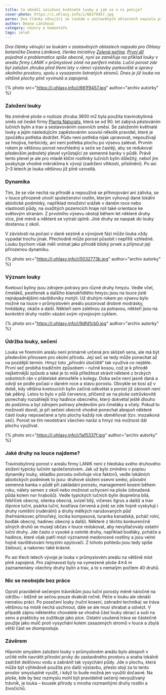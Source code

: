 ```yaml
---
title: Co obnáší založení květnaté louky a jak se o ni pečuje?
cover-photo: https://i.ohlasy.info/i/661f9457.jpg
perex: Dva články věnující se loukám v zastavěných oblastech napsala pro Ohlasy botanička Deana Láníková. V této druhé části se zaměřuje na konkrétní příklad v boskovické průmyslové zóně.
author: Deana Láníková
category: názory a komentáře
tags: zeleň
---
```


*Dva články věnující se loukám v zastavěných oblastech napsala pro Ohlasy botanička Deana Láníková, členka iniciativy [Zelená peřina](https://www.facebook.com/Zelená-peřina-107878017606462). [První díl](https://ohlasy.info/clanky/2020/10/louka-misto-travniku.html) pojednal o problematice spíše obecně, nyní se zaměřuje na příklad louky v areálu firmy LANIK v průmyslové zóně na periferii města. Luční porost zde byl založen zhruba před třemi lety v rámci výstavby parkoviště a úpravy okolního prostoru, spolu s vysazením listnatých stromů. Dnes je již louka na většině plochy plně vyvinutá a zapojená.*

{% photo src="https://i.ohlasy.info/i/661f9457.jpg" author="archiv autorky" %}

### Založení louky

Na zmíněné ploše o rozloze zhruba 3600 m2 byla použita travinobylinná směs od české firmy [Planta Naturalis](http://plantanaturalis.com), která se od 90. let zabývá pěstováním lučních bylin a trav a sestavováním osevních směsí. Se založením květnaté louky a jejím následujícím zapěstováním souvisí několik pravidel, které je zpočátku potřeba dodržet. Půdu není potřeba nijak upravovat, nepoužívají se hnojiva, herbicidy, ani není potřeba plochu po výsevu zalévat. Prvním rokem je většinou porost nevzhledný a seče se častěji, aby se redukoval především jednoletý plevel vyrůstající ze semenné banky v půdě. Právě tento plevel je ale pro mladé klíční rostlinky lučních bylin důležitý, neboť jim poskytuje vhodné mikroklima k vývoji (zadržení vlhkosti, přistínění). Po asi 2–3 letech je louka většinou již plně vzrostlá.

### Dynamika

Tím, že se vše nechá na přírodě a nepoužívá se přihnojování ani zálivka, se v louce přirozeně utvoří společenství rostlin, kterým vyhovují dané lokální abiotické podmínky, například množství srážek v daném roce nebo vlastnosti půdy, na svažitých pozemcích hraje roli také orientace ke světovým stranám. Z prvotního výsevu obstojí během let některé druhy více, jiné méně a některé se vytratí úplně. Jiné druhy se naopak do louky dostanou z okolí.

V závislosti na počasí v dané sezóně a vývojové fázi může louka vždy vypadat trochu jinak. Přechodně může porost působit i nepříliš vzhledně. Louku bychom však měli vnímat jako přírodě blízký prvek a přijmout její přirozenou dynamiku.

{% photo src="https://i.ohlasy.info/i/5032773b.jpg" author="archiv autorky" %}

### Význam louky

Kvetoucí byliny jsou zdrojem potravy pro různé druhy hmyzu. Vedle včel, čmeláků, pestřenek a dalšího blanokřídlého hmyzu jsou na louce jistě nejnápadnějšími návštěvníky motýli. Už druhým rokem po výsevu bylo možné na louce v průmyslovém areálu pozorovat drobné modrásky, hnědásky, okáče a další. Někteří sem zalétnou za potravou, někteří jsou na konkrétní druhy rostlin vázáni svým vývojovým cyklem.

{% photo src="https://i.ohlasy.info/i/9dfd1cb0.jpg" author="archiv autorky" %}

### Údržba louky, sečení

Louka ve firemním areálu není primárně určená pro sklizeň sena, ale má být především přínosem pro okolní přírodu. Její seč se tedy může ponechat až na pozdější termín. Hmyz toto „přírodní útočiště“ tak využívá co nejdéle. První seč probíhá tradičním způsobem – ručně kosou, což je k přírodě nejšetrnější způsob a také je to milá příležitost strávit některé z brzkých sobotních rán v přátelské atmosféře s kolegy. Doba seče není jasně daná a odvíjí se podle počasí v daném roce a stavu porostu. Obvykle se kosí až v době, kdy většina kvetoucích bylin začíná odkvétat a porost již zároveň není tak pěkný. Letos to bylo v půli července, přičemž se na ploše ostrůvkovitě ponechaly rozsáhlejší trsy hadince obecného, který dokvétal ještě dlouho do podzimu a byl zdrojem potravy především pro čmeláky a včely. Pokud to možnosti dovolí, je při sečení obecně vhodné ponechat alespoň některé části louky neposečené a tyto plochy každý rok obměňovat (tzv. mozaiková seč). Porost se tím neodstraní všechen naráz a hmyz má možnost dál plochu využívat.

{% photo src="https://i.ohlasy.info/i/1a15337f.jpg" author="archiv autorky" %}

### Jaké druhy na louce najdeme?

Travinobylinný porost v areálu firmy LANIK není z hlediska svého druhového složení typicky lučním společenstvem. Jak už bylo zmíněno v popisu dynamiky louky, skladbu porostu ovlivňuje více faktorů, vedle lokálních abiotických podmínek to jsou: druhové složení osevní směsi, původní semenná banka v půdě při zakládání porostu, management kosení během roku, nálety semen z okolí nebo možnost uchycení na ploše (obnažená půda kolem nor hrabošů). Vedle typických lučních bylin (kopretina bílá, řebříček obecný, silenka obecná, svízel bílý, vičenec ligrus a další) a trav (lipnice luční, psárka luční, kostřava červená a jiné) se zde hojně vyskytují i druhy rumištní (ruderální) a druhy mělkých narušovaných půd (heřmánkovec přímořský, locika kompasová, turanka kanadská, pcháč rolní, bodlák obecný, hadinec obecný a další). Některé z těchto konkurenčně silných druhů se musejí občas v louce redukovat, aby nevytlačovaly ostatní luční druhy. Jde často o vysoké a ostnité druhy, například bodláky, pcháče a hadince, které však patří mezi významné medonosné rostliny a jsou velmi hojně navštěvováni hmyzími opylovači. Z tohoto pohledu jsou tedy spíše žádoucí, a nakonec také krásné. 

Po asi třech letech vývoje je louka v průmyslovém areálu na většině míst plně zapojená. Pro zajímavost byly na vymezené ploše 4✕4 m zaznamenány všechny druhy bylin a trav, a to s nemalým počtem 40 druhů.

### Nic se neobejde bez práce

Oproti pravidelně sečeným trávníkům jsou luční porosty méně náročné na údržbu – běžně se sečou pouze dvakrát ročně. Péče o louku ale obnáší nemalou práci. Po posečení louky (ruční kosení, zahradní technika) se tráva většinou na místě nechá uschnout, dále se ale musí shrabat a odvézt. V případě zájmu některého chovatele se vhodná část louky obrací a suší na seno a prakticky se zužitkuje jako píce. Ostatní usušená tráva se částečně použije jako mulč proti vysychání kolem zasazených stromů v louce a zbylá větší část se zkompostuje.

### Závěrem

Hlavním smyslem založení louky v průmyslovém areálu bylo alespoň v určité míře navrátit přírodní prvky do zastavěného prostoru a snaha lokálně zadržet dešťovou vodu a zabránit tak vysychání půdy. Jde o plochu, která může být výhledově použita pro další výstavbu, přesto stojí za to tento prostor smysluplně využít, i když to bude možná jen využití dočasné. Na ploše, kde by bez rozmyslu mohl být pravidelně sečený nevyužívaný trávník, je louka – kousek přírody s mnoha rozmanitými druhy rostlin a živočichů.

